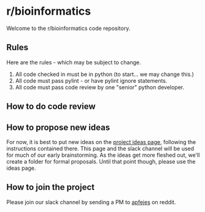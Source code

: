 # r/bioinformatics

Welcome to the r/bioinformatics code repository.  

## Rules

Here are the rules - which may be subject to change.

1. All code checked in must be in python (to start... we may change this.)
2. All code must pass pylint - or have pylint ignore statements.
3. All code must pass code review by one "senior" python developer. 

## How to do code review

## How to propose new ideas
For now, it is best to put new ideas on the [project ideas page](https://github.com/apfejes/bioinformatics/blob/master/idea-page.md), following the
instructions contained there. This page and the slack channel will be used for much of our early brainstorming. As the ideas get more fleshed out, we'll create a folder
for formal proposals. Until that point though, please use the ideas page. 

## How to join the project

Please join our slack channel by sending a PM to [apfejes](https://www.reddit.com/user/apfejes) on reddit.  
